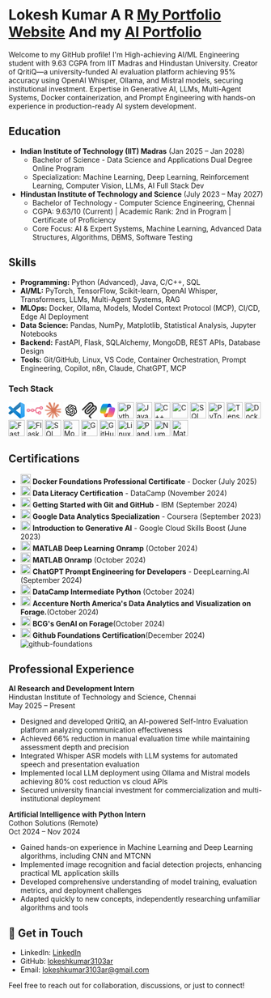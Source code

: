 # Lokesh Kumar A R [My Portfolio Website](https://lokeshkumar3103ar.github.io/My_portfolio/) And my [AI Portfolio](https://lokeshkumar3103ar.github.io/Ai_portfolio/)
Welcome to my GitHub profile! I'm High-achieving AI/ML Engineering student with 9.63 CGPA from IIT Madras and Hindustan University. Creator of QritiQ—a university-funded AI evaluation platform achieving 95% accuracy using OpenAI Whisper, Ollama, and Mistral models, securing institutional investment. Expertise in Generative AI, LLMs, Multi-Agent Systems, Docker containerization, and Prompt Engineering with hands-on experience in production-ready AI system development.



## Education

- **Indian Institute of Technology (IIT) Madras** (Jan 2025 – Jan 2028)
  - Bachelor of Science - Data Science and Applications Dual Degree Online Program
  - Specialization: Machine Learning, Deep Learning, Reinforcement Learning, Computer Vision, LLMs, AI Full Stack Dev
- **Hindustan Institute of Technology and Science** (July 2023 – May 2027)
  - Bachelor of Technology - Computer Science Engineering, Chennai
  - CGPA: 9.63/10 (Current) | Academic Rank: 2nd in Program | Certificate of Proficiency
  - Core Focus: AI & Expert Systems, Machine Learning, Advanced Data Structures, Algorithms, DBMS, Software Testing

## Skills

- **Programming:** Python (Advanced), Java, C/C++, SQL
- **AI/ML:** PyTorch, TensorFlow, Scikit-learn, OpenAI Whisper, Transformers, LLMs, Multi-Agent Systems, RAG
- **MLOps:** Docker, Ollama, Models, Model Context Protocol (MCP), CI/CD, Edge AI Deployment
- **Data Science:** Pandas, NumPy, Matplotlib, Statistical Analysis, Jupyter Notebooks
- **Backend:** FastAPI, Flask, SQLAlchemy, MongoDB, REST APIs, Database Design
- **Tools:** Git/GitHub, Linux, VS Code, Container Orchestration, Prompt Engineering, Copilot, n8n, Claude, ChatGPT, MCP

### Tech Stack
<p align="left">
  <img src="svg/visual-studio-code-icon.svg" width="32" height="32" title="VS Code"/>
  <img src="svg/n8n-color.svg" width="32" height="32" title="n8n"/>
  <img src="svg/claude-color.svg" width="32" height="32" title="Claude"/>
  <img src="svg/chatgpt-icon.svg" width="32" height="32" title="ChatGPT"/>
  <img src="svg/mcp.svg" width="32" height="32" title="MCP"/>
  <img src="svg/copilot-icon.svg" width="32" height="32" title="Copilot"/>
  <img src="https://cdn.jsdelivr.net/gh/devicons/devicon/icons/python/python-original.svg" width="32" height="32" title="Python"/>
  <img src="https://cdn.jsdelivr.net/gh/devicons/devicon/icons/java/java-original.svg" width="32" height="32" title="Java"/>
  <img src="https://cdn.jsdelivr.net/gh/devicons/devicon/icons/cplusplus/cplusplus-original.svg" width="32" height="32" title="C++"/>
  <img src="https://cdn.jsdelivr.net/gh/devicons/devicon/icons/c/c-original.svg" width="32" height="32" title="C"/>
  <img src="https://cdn.jsdelivr.net/gh/devicons/devicon/icons/mysql/mysql-original.svg" width="32" height="32" title="SQL"/>
  <img src="https://cdn.jsdelivr.net/gh/devicons/devicon/icons/pytorch/pytorch-original.svg" width="32" height="32" title="PyTorch"/>
  <img src="https://cdn.jsdelivr.net/gh/devicons/devicon/icons/tensorflow/tensorflow-original.svg" width="32" height="32" title="TensorFlow"/>
  <img src="https://cdn.jsdelivr.net/gh/devicons/devicon/icons/docker/docker-original.svg" width="32" height="32" title="Docker"/>
  <img src="https://cdn.jsdelivr.net/gh/devicons/devicon/icons/fastapi/fastapi-original.svg" width="32" height="32" title="FastAPI"/>
  <img src="https://cdn.jsdelivr.net/gh/devicons/devicon/icons/flask/flask-original.svg" width="32" height="32" title="Flask"/>
  <img src="https://cdn.jsdelivr.net/gh/devicons/devicon/icons/sqlalchemy/sqlalchemy-original.svg" width="32" height="32" title="SQLAlchemy"/>
  <img src="https://cdn.jsdelivr.net/gh/devicons/devicon/icons/mongodb/mongodb-original.svg" width="32" height="32" title="MongoDB"/>
  <img src="https://cdn.jsdelivr.net/gh/devicons/devicon/icons/git/git-original.svg" width="32" height="32" title="Git"/>
  <img src="https://cdn.jsdelivr.net/gh/devicons/devicon/icons/github/github-original.svg" width="32" height="32" title="GitHub"/>
  <img src="https://cdn.jsdelivr.net/gh/devicons/devicon/icons/linux/linux-original.svg" width="32" height="32" title="Linux"/>
  <img src="https://cdn.jsdelivr.net/gh/devicons/devicon/icons/pandas/pandas-original.svg" width="32" height="32" title="Pandas"/>
  <img src="https://cdn.jsdelivr.net/gh/devicons/devicon/icons/numpy/numpy-original.svg" width="32" height="32" title="NumPy"/>
  <img src="https://cdn.jsdelivr.net/gh/devicons/devicon/icons/matplotlib/matplotlib-original.svg" width="32" height="32" title="Matplotlib"/>
</p>

## Certifications
- <img src="https://cdn.jsdelivr.net/gh/devicons/devicon/icons/docker/docker-original.svg" width="20" height="20"/> **Docker Foundations Professional Certificate** - Docker (July 2025)
- <img src="https://cdn.brandfetch.io/idou89mSUh/theme/dark/symbol.svg?c=1dxbfHSJFAPEGdCLU4o5B" width="20" height="20"/> **Data Literacy Certification** - DataCamp (November 2024)
- <img src="https://cdn.jsdelivr.net/gh/devicons/devicon/icons/github/github-original.svg" width="20" height="20"/> **Getting Started with Git and GitHub** - IBM (September 2024)
- <img src="https://cdn.jsdelivr.net/gh/devicons/devicon/icons/google/google-original.svg" width="20" height="20"/> **Google Data Analytics Specialization** - Coursera (September 2023)
- <img src="https://cdn.jsdelivr.net/gh/devicons/devicon/icons/googlecloud/googlecloud-original.svg" width="20" height="20"/> **Introduction to Generative AI** - Google Cloud Skills Boost (June 2023)
- <img src="https://upload.wikimedia.org/wikipedia/commons/2/21/Matlab_Logo.png" width="20" height="20"/> **MATLAB Deep Learning Onramp** (October 2024)
- <img src="https://upload.wikimedia.org/wikipedia/commons/2/21/Matlab_Logo.png" width="20" height="20"/> **MATLAB Onramp** (October 2024)
- <img src="https://cdn.brandfetch.io/idcuOol42D/theme/dark/symbol.svg?c=1dxbfHSJFAPEGdCLU4o5B" width="20" height="20"/> **ChatGPT Prompt Engineering for Developers** - DeepLearning.AI (September 2024)
- <img src="https://cdn.brandfetch.io/idou89mSUh/theme/dark/symbol.svg?c=1dxbfHSJFAPEGdCLU4o5B" width="20" height="20"/> **DataCamp Intermediate Python** (October 2024)
- <img src="https://cdn.brandfetch.io/idV710Mm_L/w/400/h/400/theme/dark/icon.jpeg?c=1dxbfHSJFAPEGdCLU4o5B" width="20" height="20"/> **Accenture North America's Data Analytics and Visualization on Forage.**(October 2024)
- <img src="https://cdn.brandfetch.io/idV710Mm_L/w/400/h/400/theme/dark/icon.jpeg?c=1dxbfHSJFAPEGdCLU4o5B" width="20" height="20"/> **BCG's GenAI on Forage**(October 2024)
- <img src="https://cdn.jsdelivr.net/gh/devicons/devicon/icons/github/github-original.svg" width="20" height="20"/> **Github Foundations Certification**(December 2024)![github-foundations](https://github.com/user-attachments/assets/601dbfbc-83ce-46c7-b1c4-fb042b2ee05d)


## Professional Experience

**AI Research and Development Intern**  
Hindustan Institute of Technology and Science, Chennai  
May 2025 – Present
- Designed and developed QritiQ, an AI-powered Self-Intro Evaluation platform analyzing communication effectiveness
- Achieved 66% reduction in manual evaluation time while maintaining assessment depth and precision
- Integrated Whisper ASR models with LLM systems for automated speech and presentation evaluation
- Implemented local LLM deployment using Ollama and Mistral models achieving 80% cost reduction vs cloud APIs
- Secured university financial investment for commercialization and multi-institutional deployment

**Artificial Intelligence with Python Intern**  
Cothon Solutions (Remote)  
Oct 2024 – Nov 2024
- Gained hands-on experience in Machine Learning and Deep Learning algorithms, including CNN and MTCNN
- Implemented image recognition and facial detection projects, enhancing practical ML application skills
- Developed comprehensive understanding of model training, evaluation metrics, and deployment challenges
- Adapted quickly to new concepts, independently researching unfamiliar algorithms and tools

## 💬 Get in Touch

- LinkedIn: [LinkedIn](https://www.linkedin.com/in/lokesh-kumar-a-r-465218244)
- GitHub: [lokeshkumar3103ar](https://github.com/lokeshkumar3103ar)
- Email: lokeshkumar3103ar@gmail.com

Feel free to reach out for collaboration, discussions, or just to connect!


